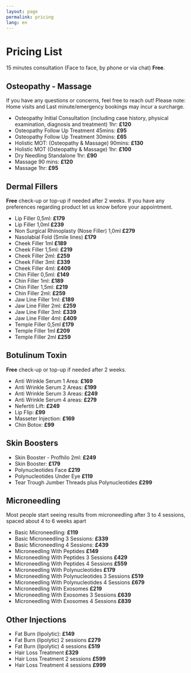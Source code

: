 ```yaml
---
layout: page
permalink: pricing
lang: en
---
```

# Pricing List
15 minutes consultation (Face to face, by phone or  via chat) **Free**.

## Osteopathy - Massage
If you have any questions or concerns, feel free to reach out! Please note: Home visits and Last minute/emergency bookings may incur a surcharge.
- Osteopathy Initial Consultation (including case history, physical examination, diagnosis and treatment) 1hr: **£120**
- Osteopathy Follow Up Treatment 45mins: **£95**
- Osteopathy Follow Up Treatment 30mins: **£65**
- Holistic MOT: (Osteopathy & Massage) 90mins: **£130**
- Holistic MOT (Osteopathy & Massage) 1hr: **£100**
- Dry Needling Standalone 1hr: **£90**
- Massage 90 mins: **£120**
- Massage 1hr: **£95**

## Dermal Fillers
**Free** check-up or top-up if needed after 2 weeks. If you have any preferences regarding product let us know before your appointment.


- Lip Filler 0,5ml: **£179**
- Lip Filler 1,0ml **£239**
- Non Surgical Rhinoplasty (Nose Filler) 1,0ml **£279**
- Nasolabial Fold (Smile lines) **£179**
- Cheek Filler 1ml **£189**
- Cheek Filler 1,5ml: **£219**
- Cheek Filler 2ml: **£259**
- Cheek Filler 3ml: **£339**
- Cheek Filler 4ml: **£409**
- Chin Filler 0,5ml: **£149**
- Chin Filler 1ml: **£189**
- Chin Filler 1,5ml: **£219**
- Chin Filler 2ml: **£259**
- Jaw Line Filler 1ml: **£189**
- Jaw Line Filler 2ml: **£259**
- Jaw Line Filler 3ml: **£339**
- Jaw Line Filler 4ml: **£409**
- Temple Filler 0,5ml **£179**
- Temple Filler 1ml **£209**
- Temple Filler 2ml **£259**

## Botulinum Toxin
**Free** check-up or top-up if needed after 2 weeks.
- Anti Wrinkle Serum 1 Area: **£169**
- Anti Wrinkle Serum 2 Areas: **£199**
- Anti Wrinkle Serum 3 Areas: **£249**
- Anti Wrinkle Serum 4 areas: **£279**
- Nefertiti Lift: **£249**
- Lip Flip: **£99**
- Masseter Injection: **£169**
- Chin Botox: **£99**

## Skin Boosters
- Skin Booster - Profhilo 2ml: **£249**
- Skin Booster: **£179**
- Polynucleotides Face **£219**
- Polynucleotides Under Eye **£119**
- Tear Trough Jumber Threads plus Polynucleotides **£299**

## Microneedling
Most people start seeing results from microneedling after 3 to 4 sessions, spaced about 4 to 6 weeks apart
- Basic Microneedling: **£119**
- Basic Microneedling 3 Sessions: **£339**
- Basic Microneedling 4 Sessions: **£439**
- Microneedling With Peptides **£149**
- Microneedling With Peptides 3 Sessions **£429**
- Microneedling With Peptides 4 Sessions **£559**
- Microneedling With Polynucleotides **£179**
- Microneedling With Polynucleotides 3 Sessions **£519**
- Microneedling With Polynucleotides 4 Sessions **£679**
- Microneedling With Exosomes **£219**
- Microneedling With Exosomes 3 Sessions **£639**
- Microneedling With Exosomes 4 Sessions **£839**

## Other Injections
- Fat Burn (lipolytic): **£149**
- Fat Burn (lipolytic) 2 sessions **£279**
- Fat Burn (lipolytic) 4 sessions **£519**
- Hair Loss Treatment **£329**
- Hair Loss Treatment 2 sessions **£599**
- Hair Loss Treatment 4 sessions **£999**






